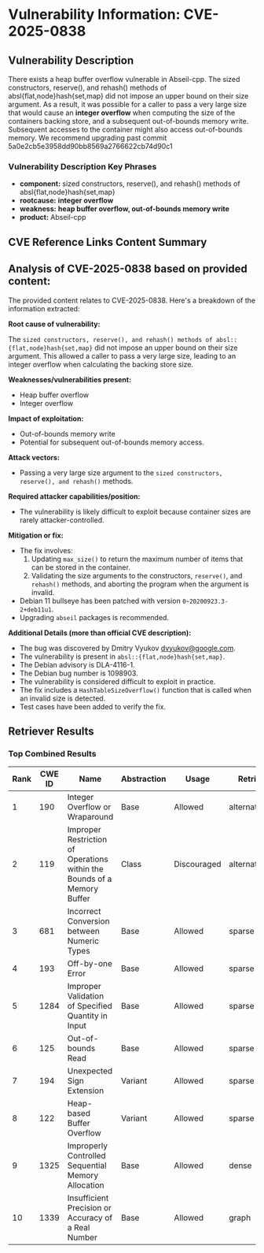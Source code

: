 # Vulnerability Information: CVE-2025-0838

## Vulnerability Description
There exists a heap buffer overflow vulnerable in Abseil-cpp. The sized constructors, reserve(), and rehash() methods of absl{flat,node}hash{set,map} did not impose an upper bound on their size argument. As a result, it was possible for a caller to pass a very large size that would cause an **integer overflow** when computing the size of the containers backing store, and a subsequent out-of-bounds memory write. Subsequent accesses to the container might also access out-of-bounds memory. We recommend upgrading past commit 5a0e2cb5e3958dd90bb8569a2766622cb74d90c1

### Vulnerability Description Key Phrases
- **component:** sized constructors, reserve(), and rehash() methods of absl{flat,node}hash{set,map}
- **rootcause:** **integer overflow**
- **weakness:** **heap buffer overflow, out-of-bounds memory write**
- **product:** Abseil-cpp

## CVE Reference Links Content Summary
## Analysis of CVE-2025-0838 based on provided content:

The provided content relates to CVE-2025-0838. Here's a breakdown of the information extracted:

**Root cause of vulnerability:**

The `sized constructors, reserve(), and rehash() methods of absl::{flat,node}hash{set,map}` did not impose an upper bound on their size argument. This allowed a caller to pass a very large size, leading to an integer overflow when calculating the backing store size.

**Weaknesses/vulnerabilities present:**

*   Heap buffer overflow
*   Integer overflow

**Impact of exploitation:**

*   Out-of-bounds memory write
*   Potential for subsequent out-of-bounds memory access.

**Attack vectors:**

*   Passing a very large size argument to the `sized constructors, reserve(), and rehash()` methods.

**Required attacker capabilities/position:**

*   The vulnerability is likely difficult to exploit because container sizes are rarely attacker-controlled.

**Mitigation or fix:**

*   The fix involves:
    1.  Updating `max_size()` to return the maximum number of items that can be stored in the container.
    2.  Validating the size arguments to the constructors, `reserve()`, and `rehash()` methods, and aborting the program when the argument is invalid.
*   Debian 11 bullseye has been patched with version `0~20200923.3-2+deb11u1`.
*   Upgrading `abseil` packages is recommended.

**Additional Details (more than official CVE description):**

*   The bug was discovered by Dmitry Vyukov <dvyukov@google.com>.
*   The vulnerability is present in `absl::{flat,node}hash{set,map}`.
*   The Debian advisory is DLA-4116-1.
*   The Debian bug number is 1098903.
*   The vulnerability is considered difficult to exploit in practice.
*   The fix includes a `HashTableSizeOverflow()` function that is called when an invalid size is detected.
*   Test cases have been added to verify the fix.

## Retriever Results

### Top Combined Results

| Rank | CWE ID | Name | Abstraction | Usage  | Retrievers | Individual Scores |
|------|--------|------|-------------|-------|------------|-------------------|
| 1 | 190 | Integer Overflow or Wraparound | Base | Allowed | alternate_terms | 0.800 |
| 2 | 119 | Improper Restriction of Operations within the Bounds of a Memory Buffer | Class | Discouraged | alternate_terms | 0.800 |
| 3 | 681 | Incorrect Conversion between Numeric Types | Base | Allowed | sparse | 0.613 |
| 4 | 193 | Off-by-one Error | Base | Allowed | sparse | 0.578 |
| 5 | 1284 | Improper Validation of Specified Quantity in Input | Base | Allowed | sparse | 0.569 |
| 6 | 125 | Out-of-bounds Read | Base | Allowed | sparse | 0.560 |
| 7 | 194 | Unexpected Sign Extension | Variant | Allowed | sparse | 0.560 |
| 8 | 122 | Heap-based Buffer Overflow | Variant | Allowed | sparse | 0.547 |
| 9 | 1325 | Improperly Controlled Sequential Memory Allocation | Base | Allowed | dense | 0.552 |
| 10 | 1339 | Insufficient Precision or Accuracy of a Real Number | Base | Allowed | graph | 0.003 |

